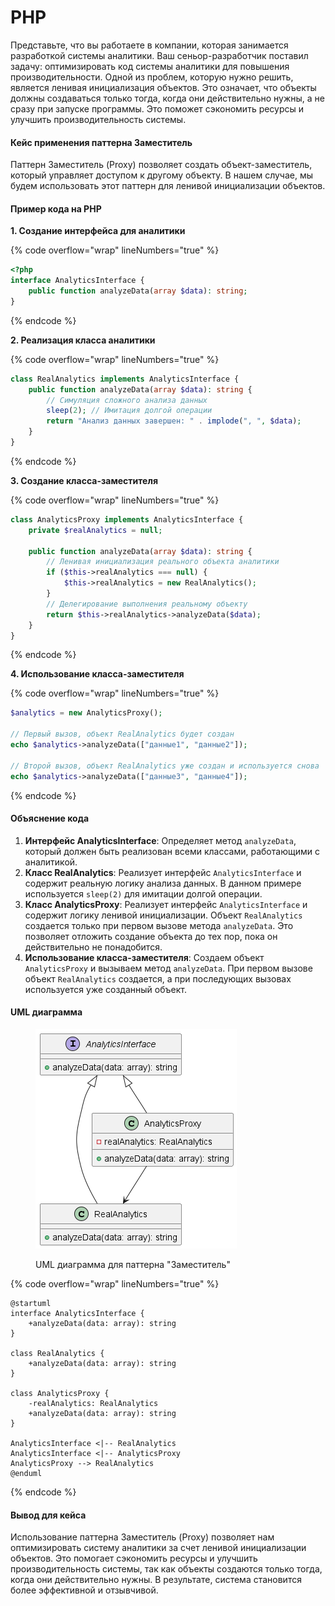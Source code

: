 # PHP

Представьте, что вы работаете в компании, которая занимается разработкой системы аналитики. Ваш сеньор-разработчик поставил задачу: оптимизировать код системы аналитики для повышения производительности. Одной из проблем, которую нужно решить, является ленивая инициализация объектов. Это означает, что объекты должны создаваться только тогда, когда они действительно нужны, а не сразу при запуске программы. Это поможет сэкономить ресурсы и улучшить производительность системы.

#### Кейс применения паттерна Заместитель

Паттерн Заместитель (Proxy) позволяет создать объект-заместитель, который управляет доступом к другому объекту. В нашем случае, мы будем использовать этот паттерн для ленивой инициализации объектов.

#### Пример кода на PHP

**1. Создание интерфейса для аналитики**

{% code overflow="wrap" lineNumbers="true" %}
```php
<?php
interface AnalyticsInterface {
    public function analyzeData(array $data): string;
}
```
{% endcode %}

**2. Реализация класса аналитики**

{% code overflow="wrap" lineNumbers="true" %}
```php
class RealAnalytics implements AnalyticsInterface {
    public function analyzeData(array $data): string {
        // Симуляция сложного анализа данных
        sleep(2); // Имитация долгой операции
        return "Анализ данных завершен: " . implode(", ", $data);
    }
}
```
{% endcode %}

**3. Создание класса-заместителя**

{% code overflow="wrap" lineNumbers="true" %}
```php
class AnalyticsProxy implements AnalyticsInterface {
    private $realAnalytics = null;

    public function analyzeData(array $data): string {
        // Ленивая инициализация реального объекта аналитики
        if ($this->realAnalytics === null) {
            $this->realAnalytics = new RealAnalytics();
        }
        // Делегирование выполнения реальному объекту
        return $this->realAnalytics->analyzeData($data);
    }
}
```
{% endcode %}

**4. Использование класса-заместителя**

{% code overflow="wrap" lineNumbers="true" %}
```php
$analytics = new AnalyticsProxy();

// Первый вызов, объект RealAnalytics будет создан
echo $analytics->analyzeData(["данные1", "данные2"]);

// Второй вызов, объект RealAnalytics уже создан и используется снова
echo $analytics->analyzeData(["данные3", "данные4"]);
```
{% endcode %}

#### Объяснение кода

1. **Интерфейс AnalyticsInterface**: Определяет метод `analyzeData`, который должен быть реализован всеми классами, работающими с аналитикой.
2. **Класс RealAnalytics**: Реализует интерфейс `AnalyticsInterface` и содержит реальную логику анализа данных. В данном примере используется `sleep(2)` для имитации долгой операции.
3. **Класс AnalyticsProxy**: Реализует интерфейс `AnalyticsInterface` и содержит логику ленивой инициализации. Объект `RealAnalytics` создается только при первом вызове метода `analyzeData`. Это позволяет отложить создание объекта до тех пор, пока он действительно не понадобится.
4. **Использование класса-заместителя**: Создаем объект `AnalyticsProxy` и вызываем метод `analyzeData`. При первом вызове объект `RealAnalytics` создается, а при последующих вызовах используется уже созданный объект.

#### UML диаграмма

<figure><img src="../../../../../.gitbook/assets/image (1) (1) (1) (1) (1) (1) (1) (1).png" alt=""><figcaption><p>UML диаграмма для паттерна "Заместитель"</p></figcaption></figure>

{% code overflow="wrap" lineNumbers="true" %}
```plantuml
@startuml
interface AnalyticsInterface {
    +analyzeData(data: array): string
}

class RealAnalytics {
    +analyzeData(data: array): string
}

class AnalyticsProxy {
    -realAnalytics: RealAnalytics
    +analyzeData(data: array): string
}

AnalyticsInterface <|-- RealAnalytics
AnalyticsInterface <|-- AnalyticsProxy
AnalyticsProxy --> RealAnalytics
@enduml
```
{% endcode %}

#### Вывод для кейса

Использование паттерна Заместитель (Proxy) позволяет нам оптимизировать систему аналитики за счет ленивой инициализации объектов. Это помогает сэкономить ресурсы и улучшить производительность системы, так как объекты создаются только тогда, когда они действительно нужны. В результате, система становится более эффективной и отзывчивой.
